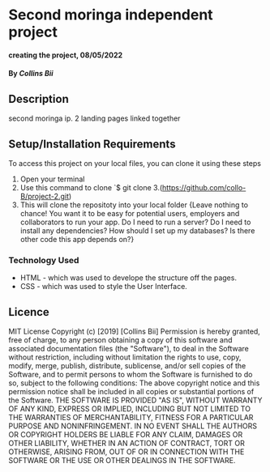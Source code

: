 
# Second moringa independent project
#### creating the project, 08/05/2022
#### By *Collins Bii*
## Description
second moringa ip. 2 landing pages linked together
## Setup/Installation Requirements
To access this project on your local files, you can clone it using these steps
1. Open your terminal
2. Use this command to clone `$ git clone
3.(https://github.com/collo-B/project-2.git)
4. This will clone the repositoty into your local folder
{Leave nothing to chance! You want it to be easy for potential users, employers and collaborators to run your app. Do I need to run a server? Do I need to install any dependencies? How should I set up my databases? Is there other code this app depends on?}
### Technology  Used
* HTML - which was used to develope the structure off the pages.
* CSS - which was used to style the User Interface.
## Licence
MIT License
Copyright (c) [2019] [Collins Bii]
Permission is hereby granted, free of charge, to any person obtaining a copy
of this software and associated documentation files (the "Software"), to deal
in the Software without restriction, including without limitation the rights
to use, copy, modify, merge, publish, distribute, sublicense, and/or sell
copies of the Software, and to permit persons to whom the Software is
furnished to do so, subject to the following conditions:
The above copyright notice and this permission notice shall be included in all
copies or substantial portions of the Software.
THE SOFTWARE IS PROVIDED "AS IS", WITHOUT WARRANTY OF ANY KIND, EXPRESS OR
IMPLIED, INCLUDING BUT NOT LIMITED TO THE WARRANTIES OF MERCHANTABILITY,
FITNESS FOR A PARTICULAR PURPOSE AND NONINFRINGEMENT. IN NO EVENT SHALL THE
AUTHORS OR COPYRIGHT HOLDERS BE LIABLE FOR ANY CLAIM, DAMAGES OR OTHER
LIABILITY, WHETHER IN AN ACTION OF CONTRACT, TORT OR OTHERWISE, ARISING FROM,
OUT OF OR IN CONNECTION WITH THE SOFTWARE OR THE USE OR OTHER DEALINGS IN THE
SOFTWARE. 
